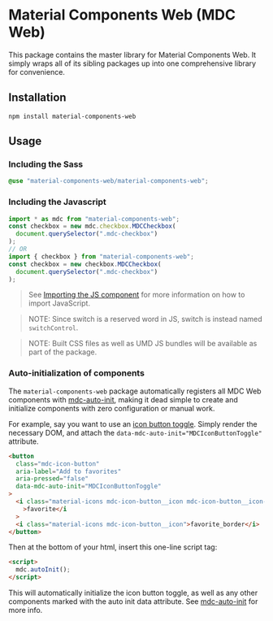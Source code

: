 # Material Components Web (MDC Web)

This package contains the master library for Material Components Web. It simply wraps all of its
sibling packages up into one comprehensive library for convenience.

## Installation

```
npm install material-components-web
```

## Usage

### Including the Sass

```scss
@use "material-components-web/material-components-web";
```

### Including the Javascript

```js
import * as mdc from "material-components-web";
const checkbox = new mdc.checkbox.MDCCheckbox(
  document.querySelector(".mdc-checkbox")
);
// OR
import { checkbox } from "material-components-web";
const checkbox = new checkbox.MDCCheckbox(
  document.querySelector(".mdc-checkbox")
);
```

> See [Importing the JS component](../../docs/importing-js.md) for more information on how to import JavaScript.

> NOTE: Since switch is a reserved word in JS, switch is instead named `switchControl`.

> NOTE: Built CSS files as well as UMD JS bundles will be available as part of the package.

### Auto-initialization of components

The `material-components-web` package automatically registers all MDC Web components with
[mdc-auto-init](../mdc-auto-init), making it dead simple to create and initialize components
with zero configuration or manual work.

For example, say you want to use an [icon button toggle](../mdc-icon-button). Simply render the necessary
DOM, and attach the `data-mdc-auto-init="MDCIconButtonToggle"` attribute.

```html
<button
  class="mdc-icon-button"
  aria-label="Add to favorites"
  aria-pressed="false"
  data-mdc-auto-init="MDCIconButtonToggle"
>
  <i class="material-icons mdc-icon-button__icon mdc-icon-button__icon--on"
    >favorite</i
  >
  <i class="material-icons mdc-icon-button__icon">favorite_border</i>
</button>
```

Then at the bottom of your html, insert this one-line script tag:

```html
<script>
  mdc.autoInit();
</script>
```

This will automatically initialize the icon button toggle, as well as any other components marked with the
auto init data attribute. See [mdc-auto-init](../mdc-auto-init) for more info.
